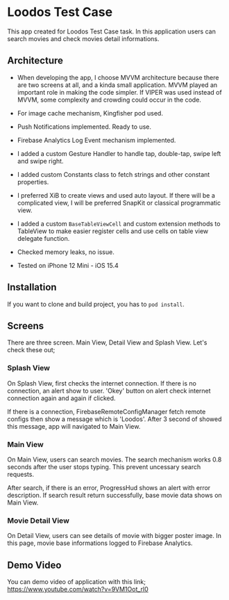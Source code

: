 
# Loodos Test Case

This app created for Loodos Test Case task. In this application users can search movies and check movies detail informations.

## Architecture
* When developing the app, I choose MVVM architecture because there are two screens at all, and a kinda small application. MVVM played an important role in making the code simpler. If VIPER was used instead of MVVM, some complexity and crowding could occur in the code.

* For image cache mechanism, Kingfisher pod used.

* Push Notifications implemented. Ready to use.

* Firebase Analytics Log Event mechanism implemented.

* I added a custom Gesture Handler to handle tap, double-tap, swipe left and swipe right. 

* I added custom Constants class to fetch strings and other constant properties. 

* I preferred XiB to create views and used auto layout. If there will be a complicated view, I will be preferred SnapKit or classical programmatic view.

* I added a custom `BaseTableViewCell` and custom extension methods to TableView to make easier register cells and use cells on table view delegate function.

* Checked memory leaks, no issue.

* Tested on iPhone 12 Mini - iOS 15.4

## Installation
If you want to clone and build project, you has to `pod install`.

## Screens

 There are three screen. Main View, Detail View and Splash View. Let's check these out;
 
### Splash View
On Splash View, first checks the internet connection. If there is no connection, an alert show to user. 'Okey' button on alert check internet connection again and again if clicked. 

If there is a connection, FirebaseRemoteConfigManager fetch remote configs then show a message which is 'Loodos'. After 3 second of showed this message, app will navigated to Main View.

### Main View
On Main View, users can search movies. The search mechanism works 0.8 seconds after the user stops typing. This prevent uncessary search requests. 

After search, if there is an error, ProgressHud shows an alert with error description. If search result return successfully, base movie data shows on Main View. 

### Movie Detail View
On Detail View, users can see details of movie with bigger poster image. In this page, movie base informations logged to Firebase Analytics.

## Demo Video

You can demo video of application with this link;
https://www.youtube.com/watch?v=9VM1Oot_rl0
